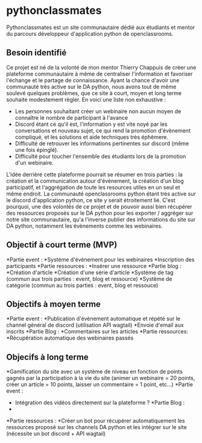 # pythonclassmates
Pythonclassmates est un site communautaire dédié aux étudiants et mentor du parcours développeur d'application python de openclassrooms.

## Besoin identifié
Ce projet est né de la volonté de mon mentor Thierry Chappuis de créer une plateforme communautaire à même de centraliser l'information et favoriser l'échange et le partage de connaissance. Ayant la chance d'avoir une communauté très active sur le DA python, nous avons tout de même soulevé quelques problèmes, que ce site à court, moyen et long terme souhaite modestement règler. En voici une  liste non exhaustive : 
* Les personnes souhaitant créer un webinaire non aucun moyen de connaître le nombre de participant à l'avance
* Discord étant ce qu'il est, l'information y est vite noyé par les conversations et nouveau sujet, ce qui rend la promotion d'évènement compliqué, et les solutions et aide techniques très éphèmere.
* Difficulté de retrouver les informations pertinentes sur discord (même une fois épinglé).
* Difficulté pour toucher l'ensemble des étudiants lors de la promotion d'un webinaire.

L'idée derrière cette plateforme pourrait se résumer en trois parties : la création et la communication autour d'évènement, la création d'un blog participatif, et l'aggrégation de toute les resources utiles en un seul et même endroit. La communauté openclassrooms python étant très active sur le discord d'application python, ce site y serait étroitement lié. C'est pourquoi, une des volontés de ce projet et de pouvoir aussi bien récupérer des ressources proposés sur le DA python pour les exporter / aggréger sur notre site communautaire, qu'a l'inverse publier des informations du site sur DA python, notamment les évènements comme les webinaires. 

## Objectif à court terme (MVP)
*Partie event :
  *Système d'événement pour les webinaires
  *Inscription des participants
*Partie ressources : 
  *Insérer une ressource
*Partie blog :
  *Création d'article
  *Création d'une série d'article
*Système de tag (commun aux trois parties : event, blog et ressource)
*Système de catégorie (commun au trois parties : event, blog et ressouce)

## Objectifs à moyen terme
*Partie event :
 *Publication d'évènement automatique et répété sur le channel général de discord (utilisation API wagtail)
 *Envoie d'email aux inscrits
*Partie Blog :
 *Commentaires sur les articles
*Partie ressources:
 *Récupération automatique des webinaires passés

## Objecifs à long terme
*Gamification du site avec un système de niveau en fonction de points gagnés par la participation à la vie du site (animer un webinaire = 20 points, créer un article = 10 points, laisser un commentaire = 1 point, etc...)
*Partie event :
 * Intégration des vidéos directement sur la plateforme ?
*Partie Blog :
 * 
*Partie ressources :
 *Créer un bot pour récupérer automatiquement les ressources proposé sur les channels DA python et les intégrer sur le site (nécessite un bot discord + API wagtail)
